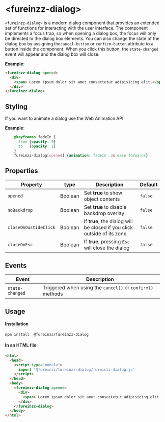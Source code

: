 # &lt;fureinzz-dialog&gt;

`<fureinzz-dialog>` is a modern dialog component that provides an extended set of functions for interacting with the user interface. The component implements a focus trap, so when opening a dialog box, the focus will only be directed to the dialog box elements. You can also change the state of the dialog box by assigning the`cancel-button` or `confirm-button` attribute to a button inside the component. When you click this button, the `state-changed` event will appear and the dialog box will close.

**Example:**
```html
<fureinzz-dialog opened>
  <div>
    <span> Lorem ipsum dolor sit amet consectetur adipisicing elit.</span>
  </div>
</fureinzz-dialog>
```

## Styling
If you want to animate a dialog use the Web Animation API

**Example:**

```css
    @keyframes fadeIn {
      from {opacity: 0}
      to   {opacity: 1}
    }
    fureinzz-dialog[opened] {animation: fadeIn .3s ease forwards}
```


## Properties
| Property | type | Description | Default |
| --- | --- | --- | --- |
| `opened` | Boolean | Set **true** to show object contents | `false` |
| `noBackdrop` | Boolean | Set **true** to disable backdrop overlay  | `false` |
| `closeOnOustideClick` | Boolean | If  **true**, the dialog will be closed if you click outside of its zone| `false` |
| `closeOnEsc` | Boolean | If **true**, pressing `Esc` will close the dialog| `false` |


## Events
| Event | Description | 
| --- | --- | 
| `state-changed`  |Triggered when using the `cancel()` or `confirm()` methods|

## Usage

#### Installation
```
npm install  @fureinzz/fureinzz-dialog
```

#### In an HTML file
```html
<html>
  <head>
    <script type="module">
      import '@fureinzz/fureinzz-dialog/fureinzz-dialog.js'
    </script>
  </head>
  <body>
    <fureinzz-dialog opened>
      <div>
        <span> Lorem ipsum dolor sit amet consectetur adipisicing elit.</span>
      </div>
    </fureinzz-dialog>
  </body>
</html>
```
